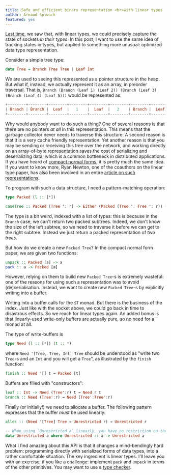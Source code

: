 ```yaml
---
title: Safe and efficient binary representation <br>with linear types
author: Arnaud Spiwack
featured: yes
---
```


[Last time][blog-post-sockets], we saw that, with linear types, we
could precisely capture the state of sockets _in their types_. In this
post, I want to use the same idea of tracking states in types, but
applied to something more unusual: optimized data type representation.

Consider a simple tree type:

```haskell
data Tree = Branch Tree Tree | Leaf Int
```

We are used to seeing this represented as a pointer structure in the
heap. But what if, instead, we actually represent it as an array, in
preorder traversal. That is,
`Branch (Branch (Leaf 1) (Leaf 2)) (Branch (Leaf 3) (Branch (Leaf 4)
(Leaf 5)))` would be represented as:

```haskell
+--------+--------+--------+--------+--------+--------+--------+--------+--------+--------+--------+--------+--------+--------+
| Branch | Branch |  Leaf  |   1    |  Leaf  |   2    | Branch |  Leaf  |   3    | Branch |  Leaf  |   4    |  Leaf  |   5    |
+--------+--------+--------+--------+--------+--------+--------+--------+--------+--------+--------+--------+--------+--------+
```

Why would anybody want to do such a thing? One of several reasons
is that there are no pointers _at all_ in this
representation. This means that the garbage collector never needs to
traverse this structure. A second reason is that it is a very cache
friendly representation. Yet another reason is that you may be sending
or receiving this tree over the network, and working directly on an
array-of-byte representation saves the cost of serializing and
deserializing data, which is a common bottleneck in distributed
applications. If you have heard of [compact normal forms][cnf], it is
pretty much the same idea. If you want to know more, Ryan Newton, one
of the coauthors on the linear type paper, has also been involved in an
entire [article on such representations][gibbon].

To program with such a data structure, I need a pattern-matching
operation:

```haskell
type Packed (l :: [*])

caseTree :: Packed (Tree ': r) -> Either (Packed (Tree ': Tree ': r)) (Int, Packed r)
```

The type is a bit weird, indexed with a list of types: this is because
in the `Branch` case, we can't return two packed subtrees. Indeed, we
don't know the size of the left subtree, so we need to traverse it
before we can get to the right subtree. Instead we just return a
packed representation of _two trees_.

But how do we create a new `Packed Tree`? In the compact normal form
paper, we are given two functions:

```haskell
unpack :: Packed [a] -> a
pack :: a -> Packed [a]
```

However, relying on them to build new `Packed Tree`-s is extremely
wasteful: one of the reasons for using such a representation was to avoid
(de)serialisation. Instead, we want to create new `Packed Tree`-s by
explicitly writing into a buffer.

Writing into a buffer calls for the `ST` monad. But there is the
business of the index. Just like with the socket above, we could go back in time to
disastrous effects. So we reach for linear types again. An added bonus
is that linearly-used write-only buffers are actually pure, so no need
for a monad at all.

The type of write-buffers is

```haskell
type Need (l :: [*]) (t :: *)
```

where `Need '[Tree, Tree, Int] Tree` should be understood as "write two
`Tree`-s and an `Int` and you will get a `Tree`", as illustrated
by the `finish` function:

```haskell
finish :: Need '[] t ⊸ Packed [t]
```

Buffers are filled with "constructors":

```haskell
leaf :: Int -> Need (Tree':r) t ⊸ Need r t
branch :: Need (Tree':r) ⊸ Need (Tree':Tree':r)
```

Finally (or initially!) we need to allocate a buffer. The following
pattern expresses that the buffer _must_ be used linearly:

```haskell
alloc :: (Need '[Tree] Tree ⊸ Unrestricted r) ⊸ Unrestricted r

-- When using `Unrestricted a` linearly, you have no restriction on the inner `a`!
data Unrestricted a where Unrestricted :: a -> Unrestricted a
```

What I find amazing about this API is that it changes a mind-bendingly
hard problem: programming directly with serialized forms of data
types, into a rather comfortable situation. The key ingredient is
linear types. I'll leave you with an exercise, if you like a challenge: implement `pack` and
`unpack` in terms of the other primitives. You may want to use
a [type checker][prototype].

[paper]: https://github.com/tweag/linear-types/releases/download/v2.0/hlt.pdf
[prototype]: https://github.com/tweag/ghc/tree/linear-types
[blog-post-one]: http://www.tweag.io/posts/2017-03-13-linear-types.html
[blog-post-sockets]: http://www.tweag.io/posts/2017-08-03-linear-typestates.html
[socket-library]: https://www.stackage.org/package/socket
[typestate-wikipedia]: https://en.wikipedia.org/wiki/Typestate_analysis
[gibbon]: http://dx.doi.org/10.4230/LIPIcs.ECOOP.2017.26
[cnf]: https://doi.org/10.1145/2858949.2784735
